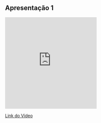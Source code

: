 ## Apresentação 1

<iframe width="300" height="300" src="https://www.youtube.com/embed/5T60D6RR1J0" title="Apresentação do Ponto de Controle 1" frameborder="0" allow="accelerometer; autoplay; clipboard-write; encrypted-media; gyroscope; picture-in-picture" allowfullscreen></iframe>

[Link do Vídeo](https://www.youtube.com/watch?v=5T60D6RR1J0)
